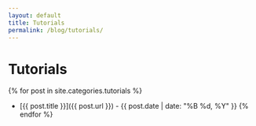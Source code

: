 ```yaml
---
layout: default
title: Tutorials
permalink: /blog/tutorials/
---
```


# Tutorials

{% for post in site.categories.tutorials %}
- [{{ post.title }}]({{ post.url }}) - {{ post.date | date: "%B %d, %Y" }}
{% endfor %}
